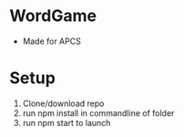 # WordGame
- Made for APCS

# Setup
1. Clone/download repo
2. run npm install in commandline of folder
3. run npm start to launch